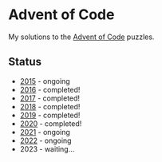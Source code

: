 # Advent of Code

My solutions to the [Advent of Code](https://adventofcode.com/) puzzles.

## Status

* [2015](https://github.com/martin67/adventofcode/tree/master/src/main/java/aoc/aoc2015) - ongoing
* [2016](https://github.com/martin67/adventofcode/tree/master/src/main/java/aoc/aoc2016) - completed!
* [2017](https://github.com/martin67/adventofcode/tree/master/src/main/java/aoc/aoc2017) - completed!
* [2018](https://github.com/martin67/adventofcode/tree/master/src/main/java/aoc/aoc2018) - completed!
* [2019](https://github.com/martin67/adventofcode/tree/master/src/main/java/aoc/aoc2019) - completed!
* [2020](https://github.com/martin67/adventofcode/tree/master/src/main/java/aoc/aoc2020) - completed!
* [2021](https://github.com/martin67/adventofcode/tree/master/src/main/java/aoc/aoc2021) - ongoing
* [2022](https://github.com/martin67/adventofcode/tree/master/src/main/java/aoc/aoc2022) - ongoing
* 2023 - waiting...
